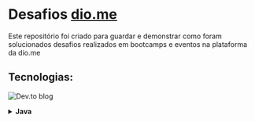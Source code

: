 # Desafios [dio.me](https://www.dio.me/)

Este repositório foi criado para guardar e demonstrar como foram solucionados desafios realizados em bootcamps e eventos na plataforma da dio.me

## Tecnologias:



![Dev.to blog](https://img.shields.io/static/v1?color=red&label=Dev&message=Java&style=for-the-badge&logo=Java">)


<details>
	<summary><strong>Java</strong></summary>
	<br />
	<div align="left">
		<!-- Santander 2024 - Backend com Java -->
		<table border=1>
			<tr>
				<th colspan="4">
				<a href="https://github.com/CosmodLima/dio-desafios/tree/main/src/com/cosmo/dio/desafios">
					Bootcamp Santander - Backend com Java
				</a>
			</th>
			</tr>
			<tr>
				<th>Etapa</th>
				<th>Desafio</th>
				<th>Solução</th>
				<th>Status</th>
			</tr>
				<tr>
					<td align="center">1</td>
					<td>Conta no Terminal</td>
					<td>
						<a href="https://github.com/CosmodLima/dio-desafios/tree/main/src/com/cosmo/dio/desafios/conta_terminal">
							Código
						</a>
					</td>
					<td align="center">✅</td>
				</tr>
    	<tr>
					<td align="center">1</td>
					<td>Contador</td>
					<td>
						<a href="https://github.com/CosmodLima/dio-desafios/tree/main/src/com/cosmo/dio/desafios/contador">
							Código
						</a>
					</td>
					<td align="center">✅</td>
				</tr>
        <tr>
					<td align="center">1</td>
					<td>IPhone</td>
					<td>
						<a href="https://github.com/CosmodLima/dio-desafios/tree/main/src/com/cosmo/dio/desafios/iphone">
							Código
						</a>
					</td>
					<td align="center">✅</td>
				</tr>
